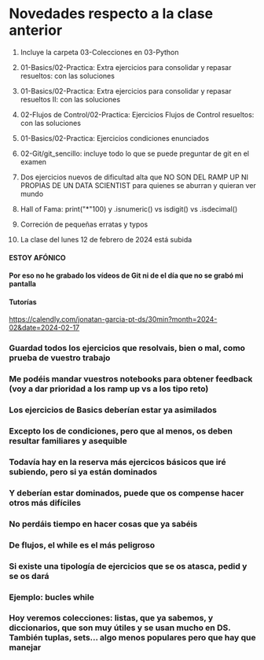 # Novedades respecto a la clase anterior

1. Incluye la carpeta 03-Colecciones en 03-Python

2. 01-Basics/02-Practica: Extra ejercicios para consolidar y repasar resueltos: con las soluciones

3. 01-Basics/02-Practica: Extra ejercicios para consolidar y repasar resueltos II: con las soluciones

4. 02-Flujos de Control/02-Practica: Ejercicios Flujos de Control resueltos: con las soluciones

5. 01-Basics/02-Practica: Ejercicios condiciones enunciados 

6. 02-Git/git_sencillo: incluye todo lo que se puede preguntar de git en el examen

7. Dos ejercicios nuevos de dificultad alta que NO SON DEL RAMP UP NI PROPIAS DE UN DATA SCIENTIST para quienes se aburran y quieran ver mundo

8. Hall of Fama: print("*"100) y .isnumeric() vs isdigit() vs .isdecimal()

9. Correción de pequeñas erratas y typos

10. La clase del lunes 12 de febrero de 2024 está subida

#### ESTOY AFÓNICO
#### Por eso no he grabado los vídeos de Git ni de el día que no se grabó mi pantalla
#### Tutorías 
https://calendly.com/jonatan-garcia-pt-ds/30min?month=2024-02&date=2024-02-17

### Guardad todos los ejercicios que resolvais, bien o mal, como prueba de vuestro trabajo
### Me podéis mandar vuestros notebooks para obtener feedback (voy a dar prioridad a los ramp up vs a los tipo reto)

### Los ejercicios de Basics deberían estar ya asimilados 
### Excepto los de condiciones, pero que al menos, os deben resultar familiares y asequible

### Todavía hay en la reserva más ejercicos básicos que iré subiendo, pero si ya están dominados
### Y deberían estar dominados, puede que os compense hacer otros más difíciles
### No perdáis tiempo en hacer cosas que ya sabéis

### De flujos, el while es el más peligroso

### Si existe una tipología de ejercicios que se os atasca, pedid y se os dará
### Ejemplo: bucles while

### Hoy veremos colecciones: listas, que ya sabemos, y diccionarios, que son muy útiles y se usan mucho en DS. También tuplas, sets... algo menos populares pero que hay que manejar